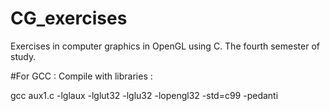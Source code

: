 # CG_exercises
Exercises in computer graphics in OpenGL using C. The fourth semester of study.

#For GCC :
Compile with libraries :

gcc aux1.c -lglaux -lglut32 -lglu32 -lopengl32 -std=c99 -pedanti


